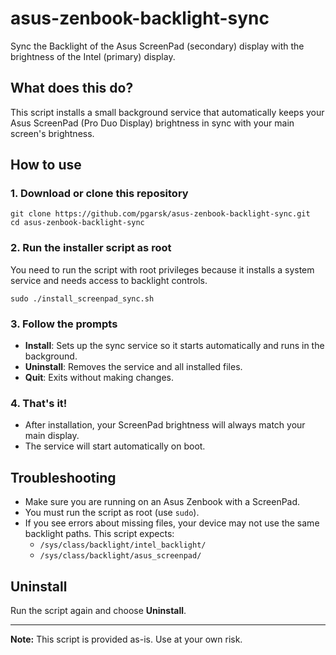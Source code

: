 # asus-zenbook-backlight-sync

Sync the Backlight of the Asus ScreenPad (secondary) display with the brightness of the Intel (primary) display.

## What does this do?
This script installs a small background service that automatically keeps your Asus ScreenPad (Pro Duo Display) brightness in sync with your main screen's brightness.

## How to use

### 1. Download or clone this repository

```
git clone https://github.com/pgarsk/asus-zenbook-backlight-sync.git
cd asus-zenbook-backlight-sync
```

### 2. Run the installer script as root

You need to run the script with root privileges because it installs a system service and needs access to backlight controls.

```
sudo ./install_screenpad_sync.sh
```

### 3. Follow the prompts
- **Install**: Sets up the sync service so it starts automatically and runs in the background.
- **Uninstall**: Removes the service and all installed files.
- **Quit**: Exits without making changes.

### 4. That's it!
- After installation, your ScreenPad brightness will always match your main display.
- The service will start automatically on boot.

## Troubleshooting
- Make sure you are running on an Asus Zenbook with a ScreenPad.
- You must run the script as root (use `sudo`).
- If you see errors about missing files, your device may not use the same backlight paths. This script expects:
  - `/sys/class/backlight/intel_backlight/`
  - `/sys/class/backlight/asus_screenpad/`

## Uninstall
Run the script again and choose **Uninstall**.

---

**Note:** This script is provided as-is. Use at your own risk.
